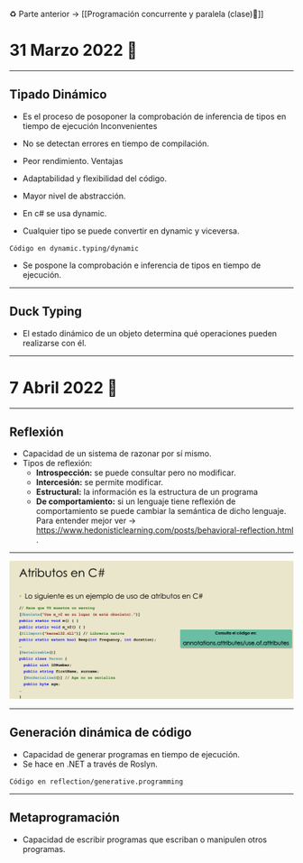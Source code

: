 ♻️ Parte anterior -> [[Programación concurrente y paralela (clase)🔫]]
# 31 Marzo 2022 🥝
---
## Tipado Dinámico 
- Es el proceso de posoponer la comprobación de inferencia de tipos en tiempo de ejecución
Inconvenientes
- No se detectan errores en tiempo de compilación.
- Peor rendimiento.
Ventajas
- Adaptabilidad y flexibilidad del código.
- Mayor nivel de abstracción.

- En c# se usa dynamic.
- Cualquier tipo se puede convertir en dynamic y viceversa.
````
Código en dynamic.typing/dynamic
````
- Se pospone la comprobación e inferencia de tipos en tiempo de ejecución.
---
## Duck Typing
- El estado dinámico de un objeto determina qué operaciones pueden realizarse con él.
---
# 7 Abril 2022 🌋
---
## Reflexión
- Capacidad de un sistema de razonar por sí mismo.
- Tipos de reflexión:
	- **Introspección:** se puede consultar pero no modificar.
	- **Intercesión:** se permite modificar.
	- **Estructural:** la información es la estructura de un programa
	- **De comportamiento:** si un lenguaje tiene reflexión de comportamiento se puede cambiar la semántica de dicho lenguaje. Para entender mejor ver -> https://www.hedonisticlearning.com/posts/behavioral-reflection.html .
	
---
	
![](img/atributos.png)

---
## Generación dinámica de código
- Capacidad de generar programas en tiempo de ejecución.
- Se hace en .NET a través de Roslyn.
```
Código en reflection/generative.programming
```
---
## Metaprogramación
- Capacidad de escribir programas que escriban o manipulen otros programas.
